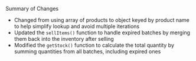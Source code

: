 Summary of Changes

- Changed from using array of products to object keyed by product name to help simplify lookup and avoid multiple iterations
- Updated the `sellItems()` function to handle expired batches by merging them back into the inventory after selling
- Modified the `getStock()` function to calculate the total quantity by summing quantities from all batches, including expired ones

